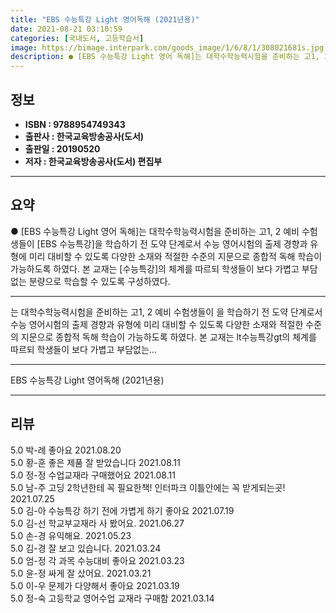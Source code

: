 ```yaml
---
title: "EBS 수능특강 Light 영어독해 (2021년용)"
date: 2021-08-21 03:10:59
categories: [국내도서, 고등학습서]
image: https://bimage.interpark.com/goods_image/1/6/8/1/308021681s.jpg
description: ● [EBS 수능특강 Light 영어 독해]는 대학수학능력시험을 준비하는 고1, 2 예비 수험생들이 [EBS 수능특강]을 학습하기 전 도약 단계로서 수능 영어시험의 출제 경향과 유형에 미리 대비할 수 있도록 다양한 소재와 적절한 수준의 지문으로 종합적 독해 학습이 가능하도록 하였다.
---
```


## **정보**

- **ISBN : 9788954749343**
- **출판사 : 한국교육방송공사(도서)**
- **출판일 : 20190520**
- **저자 : 한국교육방송공사(도서) 편집부**

------



## **요약**

●  [EBS 수능특강 Light 영어 독해]는 대학수학능력시험을 준비하는 고1, 2 예비 수험생들이 [EBS 수능특강]을 학습하기 전 도약 단계로서 수능 영어시험의 출제 경향과 유형에 미리 대비할 수 있도록 다양한 소재와 적절한 수준의 지문으로 종합적 독해 학습이 가능하도록 하였다. 본 교재는 [수능특강]의 체계를 따르되 학생들이 보다 가볍고 부담없는 분량으로 학습할 수 있도록 구성하였다.

------

는 대학수학능력시험을 준비하는 고1, 2 예비 수험생들이 을 학습하기 전 도약 단계로서 수능 영어시험의 출제 경향과 유형에 미리 대비할 수 있도록 다양한 소재와 적절한 수준의 지문으로 종합적 독해 학습이 가능하도록 하였다. 본 교재는 lt수능특강gt의 체계를 따르되 학생들이 보다 가볍고 부담없는... 

------


EBS 수능특강 Light 영어독해 (2021년용) 

------


## **리뷰** 

5.0 박-례 좋아요 2021.08.20 <br/>5.0 황-훈 좋은 제품 잘 받았습니다  2021.08.11 <br/>5.0 정-정 수업교재라 구매했어요 2021.08.11 <br/>5.0 남-주 고딩 2학년한테 꼭 필요한책!
인터파크 이틀안에는 꼭 받게되는곳! 2021.07.25 <br/>5.0 김-아 수능특강 하기 전에 가볍게 하기 좋아요 2021.07.19 <br/>5.0 김-선 학교부교재라 사 봤어요. 2021.06.27 <br/>5.0 손-경 유익해요. 2021.05.23 <br/>5.0 김-경 잘 보고 있습니다. 2021.03.24 <br/>5.0 엄-정 각 과목 수능대비 좋아요 2021.03.23 <br/>5.0 윤-정 싸게 잘 샀어요. 2021.03.21 <br/>5.0 이-우 문제가 다양해서 좋아요 2021.03.19 <br/>5.0 정-숙 고등학교 영어수업 교재라 구매함 2021.03.14 <br/>